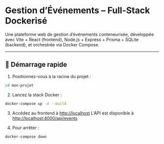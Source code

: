 # Gestion d’Événements – Full-Stack Dockerisé

Une plateforme web de gestion d’événements conteneurisée, développée avec Vite + React (frontend), Node.js + Express + Prisma + SQLite (backend), et orchestrée via Docker Compose.

---

## 🚀 Démarrage rapide

1. Positionnez-vous à la racine du projet :
```bash
cd mon-projet
```

2. Lancez la stack Docker :
```bash
docker-compose up -d --build
```

3. Accédez au frontend à [http://localhost](http://localhost)
   L’API est disponible à [http://localhost:4000/api/events](http://localhost:4000/api/events)

4. Pour arrêter :
```bash
docker-compose down
```
